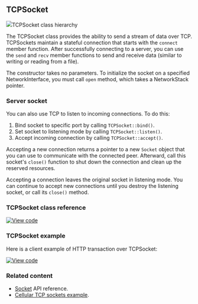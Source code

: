 ## TCPSocket

<span class="images">![](https://os.mbed.com/docs/development/mbed-os-api-doxy/class_t_c_p_socket.png)<span>TCPSocket class hierarchy</span></span>

The TCPSocket class provides the ability to send a stream of data over TCP. TCPSockets maintain a stateful connection that starts with the `connect` member function. After successfully connecting to a server, you can use the `send` and `recv` member functions to send and receive data (similar to writing or reading from a file).

The constructor takes no parameters. To initialize the socket on a specified NetworkInterface, you must call `open` method, which takes a NetworkStack pointer.

### Server socket

You can also use TCP to listen to incoming connections. To do this:

1. Bind socket to specific port by calling `TCPSocket::bind()`.
1. Set socket to listening mode by calling `TCPSocket::listen()`.
1. Accept incoming connection by calling `TCPSocket::accept()`.

Accepting a new connection returns a pointer to a new `Socket` object that you can use to communicate with the connected peer. Afterward, call this socket's `close()` function to shut down the connection and clean up the reserved resources.

Accepting a connection leaves the original socket in listening mode. You can continue to accept new connections until you destroy the listening socket, or call its `close()` method.

### TCPSocket class reference

[![View code](https://www.mbed.com/embed/?type=library)](https://os.mbed.com/docs/development/mbed-os-api-doxy/class_t_c_p_socket.html)

### TCPSocket example

Here is a client example of HTTP transaction over TCPSocket:

[![View code](https://www.mbed.com/embed/?url=https://github.com/ARMmbed/mbed-os-example-sockets)](https://github.com/ARMmbed/mbed-os-example-sockets/blob/master/main.cpp)

### Related content

- [Socket](socket.html) API reference.
- [Cellular TCP sockets example](../tutorials/cellular-tcp-sockets.html).
